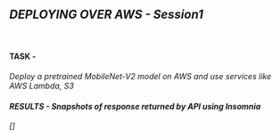 <h2><i><b>DEPLOYING OVER AWS - Session1</b></i></h2>
<br>

<H4>TASK - </H4>
<P><i>Deploy a pretrained MobileNet-V2 model on AWS and use services like AWS Lambda, S3<i></p>

<h4>RESULTS - Snapshots of response returned by API using Insomnia</h4>
<img>[]
